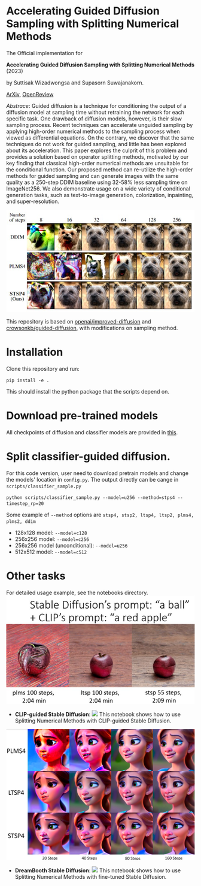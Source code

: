 # Accelerating Guided Diffusion Sampling with Splitting Numerical Methods
The Official implementation for 

**Accelerating Guided Diffusion Sampling with Splitting Numerical Methods** (2023)

by Suttisak Wizadwongsa and Supasorn Suwajanakorn.

[ArXiv](https://arxiv.org/abs/2301.11558), [OpenReview](https://openreview.net/forum?id=F0KTk2plQzO) 

_Abstrace_: Guided diffusion is a technique for conditioning the output of a diffusion model at sampling time without retraining the network for each specific task. One drawback of diffusion models, however, is their slow sampling process. Recent techniques can accelerate unguided sampling by applying high-order numerical methods to the sampling process when viewed as differential equations. On the contrary, we discover that the same techniques do not work for guided sampling, and little has been explored about its acceleration. This paper explores the culprit of this problem and provides a solution based on operator splitting methods, motivated by our key finding that classical high-order numerical methods are unsuitable for the conditional function. Our proposed method can re-utilize the high-order methods for guided sampling and can generate images with the same quality as a 250-step DDIM baseline using 32-58% less sampling time on ImageNet256. We also demonstrate usage on a wide variety of conditional generation tasks, such as text-to-image generation, colorization, inpainting, and super-resolution.

![Teaser image](./resource/Teaser.jpg)

This repository is based on [openai/improved-diffusion](https://github.com/openai/improved-diffusion) and [crowsonkb/guided-diffusion](https://github.com/crowsonkb/guided-diffusion), with modifications on sampling method.

# Installation
Clone this repository and run:
```
pip install -e .
```
This should install the python package that the scripts depend on.

# Download pre-trained models
All checkpoints of diffusion and classifier models are provided in [this](https://github.com/openai/guided-diffusion#download-pre-trained-models).

# Split classifier-guided diffusion.
For this code version, user need to download pretrain models and change the models' location in `config.py`.
The output directly can be cange in `scripts/classifier_sample.py`

```
python scripts/classifier_sample.py --model=u256 --method=stps4 --timestep_rp=20
```

Some example of `--method` options are ```stsp4, stsp2, ltsp4, ltsp2, plms4, plms2, ddim ```

- 128x128 model: `--model=c128`
- 256x256 model: `--model=c256`
- 256x256 model (unconditional): `--model=u256`
- 512x512 model: `--model=c512`

# Other tasks
For detailed usage example, see the notebooks directory.
![img](resource/ss1.jpg)
- **CLIP-guided Stable Diffusion**: [![][colab]][SD-clip] This notebook shows how to use Splitting Numerical Methods with CLIP-guided Stable Diffusion.

[colab]: <https://colab.research.google.com/assets/colab-badge.svg>
[SD-text2im]: <https://colab.research.google.com/drive/1uDArGUikVwuNVPX6KRVnSxIjfd6vJeZ1?usp=sharing>


<img src="https://raw.githubusercontent.com/sWizad/split-diffusion/master/resource/ss2.jpg" data-canonical-src="https://raw.githubusercontent.com/sWizad/split-diffusion/master/resource/ss2.jpg" width="700"  />

- **DreamBooth Stable Diffusion**: [![][colab]][SD-dream] This notebook shows how to use Splitting Numerical Methods with fine-tuned Stable Diffusion.

[colab]: <https://colab.research.google.com/assets/colab-badge.svg>
[SD-clip]: <https://colab.research.google.com/drive/1uDArGUikVwuNVPX6KRVnSxIjfd6vJeZ1?usp=sharing>
[SD-dream]: <https://colab.research.google.com/drive/1uDArGUikVwuNVPX6KRVnSxIjfd6vJeZ1?usp=sharing>
